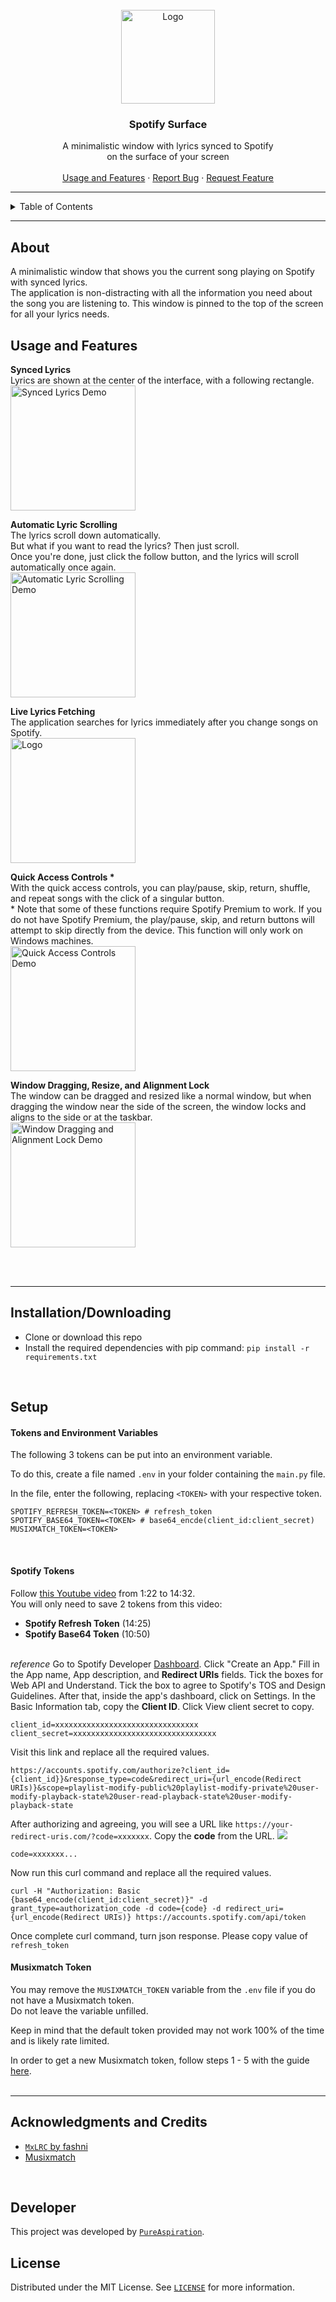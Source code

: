 <br>
<div align="center">
  <img src="https://i.imgur.com/qvdqtsc.png" alt="Logo" width="150" height="150">

  <h3 align="center">Spotify Surface</h3>

  <p align="center">
    A minimalistic window with lyrics synced to Spotify<br>on the surface of your screen
    <br>
    <br>
    <a href="#usage-and-features">Usage and Features</a>
    ·
    <a href="https://github.com/PureAspiration/SpotifySurface/issues">Report Bug</a>
    ·
    <a href="https://github.com/PureAspiration/SpotifySurface/issues">Request Feature</a>
  </p>
</div>

---

<!-- TABLE OF CONTENTS -->
<details>
  <summary>Table of Contents</summary>
  <ol>
    <li><a href="#about">About</a></li>
    <li><a href="#usage-and-features">Usage and Features</a></li>
    <li><a href="#installationdownloading">Installation/Downloading</a></li>
    <li>
      <a href="#setup">Setup</a>
      <ul>
        <li><a href="#tokens-and-environment-variables">Tokens and Environment Variables</a></li>
        <li><a href="#spotify-tokens">Spotify Tokens</a></li>
        <li><a href="#musixmatch-token">Musixmatch Token</a></li>
      </ul>
    </li>
    <li><a href="#acknowledgments-and-credits">Acknowledgments and Credits</a></li>
    <li><a href="#developer">Developer</a></li>
    <li><a href="#license">License</a></li>
  </ol>
</details>

---

## About
A minimalistic window that shows you the current song playing on Spotify with synced lyrics.<br>
The application is non-distracting with all the information you need about the song you are listening to.
This window is pinned to the top of the screen for all your lyrics needs.
<br>

## Usage and Features
<strong>Synced Lyrics</strong><br>
Lyrics are shown at the center of the interface, with a following rectangle.<br>
<img src="https://i.imgur.com/3fp5ObV.gif" alt="Synced Lyrics Demo" height=200>

<strong>Automatic Lyric Scrolling</strong><br>
The lyrics scroll down automatically.<br>
But what if you want to read the lyrics? Then just scroll.<br>
Once you're done, just click the follow button, and the lyrics will scroll automatically once again.<br>
<img src="https://i.imgur.com/sSYJV18.gif" alt="Automatic Lyric Scrolling Demo" height=200>

<strong>Live Lyrics Fetching</strong><br>
The application searches for lyrics immediately after you change songs on Spotify.<br>
<img src="https://i.imgur.com/f0GOJy4.gif" alt="Logo" height=200>

<strong>Quick Access Controls *</strong><br>
With the quick access controls, you can play/pause, skip, return, shuffle, and repeat songs with the click of a singular button.<br>
&ast; Note that some of these functions require Spotify Premium to work. If you do not have Spotify Premium, the play/pause, skip, and return buttons will attempt to skip directly from the device. This function will only work on Windows machines.<br>
<img src="https://i.imgur.com/3fp5ObV.gif" alt="Quick Access Controls Demo" height=200>

<strong>Window Dragging, Resize, and Alignment Lock</strong><br>
The window can be dragged and resized like a normal window, but when dragging the window near the side of the screen, the window locks and aligns to the side or at the taskbar.<br>
<img src="https://i.imgur.com/i6Pao1A.gif" alt="Window Dragging and Alignment Lock Demo" height=200>

<br><br>

---

## Installation/Downloading
* Clone or download this repo
* Install the required dependencies with pip command:
```pip install -r requirements.txt```
<br>

## Setup
#### Tokens and Environment Variables
The following 3 tokens can be put into an environment variable.

To do this, create a file named `.env` in your folder containing the `main.py` file.

In the file, enter the following, replacing `<TOKEN>` with your respective token.
```
SPOTIFY_REFRESH_TOKEN=<TOKEN> # refresh_token
SPOTIFY_BASE64_TOKEN=<TOKEN> # base64_encde(client_id:client_secret)
MUSIXMATCH_TOKEN=<TOKEN>
```
<br>

#### Spotify Tokens
Follow [this Youtube video](https://youtu.be/-FsFT6OwE1A?t=83) from 1:22 to 14:32.<br>
You will only need to save 2 tokens from this video:
 * <strong>Spotify Refresh Token</strong> (14:25)
 * <strong>Spotify Base64 Token</strong> (10:50)
<br><br>

*reference*
Go to Spotify Developer [Dashboard](https://developer.spotify.com/dashboard).
Click "Create an App."
Fill in the App name, App description, and **Redirect URIs** fields. Tick the boxes for Web API and Understand.
Tick the box to agree to Spotify's TOS and Design Guidelines.
After that, inside the app's dashboard, click on Settings.
In the Basic Information tab, copy the **Client ID**.
Click View client secret to copy.
```
client_id=xxxxxxxxxxxxxxxxxxxxxxxxxxxxxxxx
client_secret=xxxxxxxxxxxxxxxxxxxxxxxxxxxxxxxx
```
Visit this link and replace all the required values.
```
https://accounts.spotify.com/authorize?client_id={client_id}}&response_type=code&redirect_uri={url_encode(Redirect URIs)}&scope=playlist-modify-public%20playlist-modify-private%20user-modify-playback-state%20user-read-playback-state%20user-modify-playback-state
```
After authorizing and agreeing, you will see a URL like `https://your-redirect-uris.com/?code=xxxxxxx`. Copy the **code** from the URL.
![](/screenshots/spotify.png)
```
code=xxxxxxx...
```
Now run this curl command and replace all the required values.
```
curl -H "Authorization: Basic {base64_encode(client_id:client_secret)}" -d grant_type=authorization_code -d code={code} -d redirect_uri={url_encode(Redirect URIs)} https://accounts.spotify.com/api/token
```
Once complete curl command, turn json response. Please copy value of `refresh_token`

#### Musixmatch Token
You may remove the `MUSIXMATCH_TOKEN` variable from the `.env` file if you do not have a Musixmatch token.<br>
Do not leave the variable unfilled.

Keep in mind that the default token provided may not work 100% of the time and is likely rate limited.

In order to get a new Musixmatch token, follow steps 1 - 5 with the guide [here](https://spicetify.app/docs/faq#sometimes-popup-lyrics-andor-lyrics-plus-seem-to-not-work).
<br><br>

---

## Acknowledgments and Credits
* [`MxLRC` by fashni](https://github.com/fashni/MxLRC)
* [Musixmatch](https://www.musixmatch.com/)
<br>

## Developer
This project was developed by [`PureAspiration`](https://github.com/PureAspiration).
<br>

## License
Distributed under the MIT License. See [`LICENSE`](./LICENSE.md) for more information.
<br><br>
